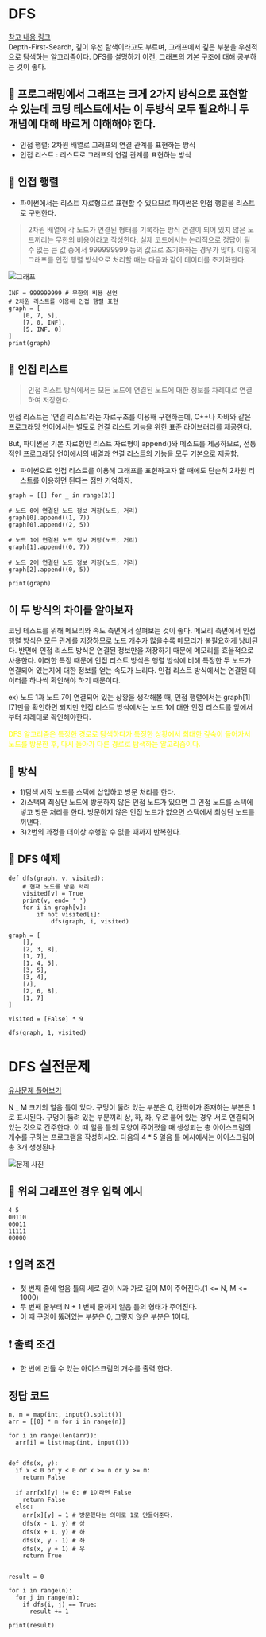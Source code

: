 # DFS

[참고 내용 링크](https://youtube.com/playlist?list=PLRx0vPvlEmdAghTr5mXQxGpHjWqSz0dgC)<br>
Depth-First-Search, 깊이 우선 탐색이라고도 부르며, 그래프에서 깊은 부분을 우선적으로 탐색하는 알고리즘이다. DFS를 설명하기 이전, 그래프의 기본 구조에 대해 공부하는 것이 좋다.

## 📌 프로그래밍에서 그래프는 크게 2가지 방식으로 표현할 수 있는데 코딩 테스트에서는 이 두방식 모두 필요하니 두 개념에 대해 바르게 이해해야 한다.

- 인접 행렬: 2차원 배열로 그래프의 연결 관계를 표현하는 방식
- 인접 리스트 : 리스트로 그래프의 연결 관계를 표현하는 방식

## 🎈 인접 행렬

- 파이썬에서는 리스트 자료형으로 표현할 수 있으므로 파이썬은 인접 행렬을 리스트로 구현한다.

> 2차원 배열에 각 노드가 연결된 형태를 기록하는 방식 연결이 되어 있지 않은 노드끼리는 무한의 비용이라고 작성한다. 실제 코드에서는 논리적으로 정답이 될 수 없는 큰 값 중에서 999999999 등의 값으로 초기화하는 경우가 많다. 이렇게 그래프를 인접 행렬 방식으로 처리할 때는 다음과 같이 데이터를 초기화한다.

![그래프](./img/graph_ex.jpeg)

```
INF = 999999999 # 무한의 비용 선언
# 2차원 리스트를 이용해 인접 행렬 표현
graph = [
    [0, 7, 5],
    [7, 0, INF],
    [5, INF, 0]
]
print(graph)
```

## 🎈 인접 리스트

> 인접 리스트 방식에서는 모든 노드에 연결된 노드에 대한 정보를 차례대로 연결하여 저장한다.

인접 리스트는 '연결 리스트'라는 자료구조를 이용해 구현하는데, C++나 자바와 같은 프로그래밍 언어에서는 별도로 연결 리스트 기능을 위한 표준 라이브러리를 제공한다.

But, 파이썬은 기본 자료형인 리스트 자료형이 append()와 메소드를 제공하므로, 전통적인 프로그래밍 언어에서의 배열과 연결 리스트의 기능을 모두 기본으로 제공함.

- 파이썬으로 인접 리스트를 이용해 그래프를 표현하고자 할 때에도 단순히 2차원 리스트를 이용하면 된다는 점만 기억하자.

```
graph = [[] for _ in range(3)]

# 노드 0에 연결된 노드 정보 저장(노드, 거리)
graph[0].append((1, 7))
graph[0].append((2, 5))

# 노드 1에 연결된 노드 정보 저장(노드, 거리)
graph[1].append((0, 7))

# 노드 2에 연결된 노드 정보 저장(노드, 거리)
graph[2].append((0, 5))

print(graph)
```

## 이 두 방식의 차이를 알아보자

코딩 테스트를 위해 메모리와 속도 측면에서 살펴보는 것이 좋다. 메모리 측면에서 인접 행렬 방식은 모든 관계를 저장하므로 노드 개수가 많을수록 메모리가 불필요하게 낭비된다. 반면에 인접 리스트 방식은 연결된 정보만을 저장하기 때문에 메모리를 효율적으로 사용한다. 이러한 특징 때문에 인접 리스트 방식은 행렬 방식에 비해 특정한 두 노드가 연결되어 있는지에 대한 정보를 얻는 속도가 느리다. 인접 리스트 방식에서는 연결된 데이터를 하나씩 확인해야 하기 때문이다.

ex) 노드 1과 노드 7이 연결되어 있는 상황을 생각해볼 때, 인접 행렬에서는 graph[1][7]만을 확인하면 되지만 인접 리스트 방식에서는 노드 1에 대한 인접 리스트를 앞에서부터 차례대로 확인해야한다.

<span style="color:yellow"> DFS 알고리즘은 특정한 경로로 탐색하다가 특정한 상황에서 최대한 깊숙이 들어가서 노드를 방문한 후, 다시 돌아가 다른 경로로 탐색하는 알고리즘이다.</span>

## 📌 방식

- 1)탐색 시작 노드를 스택에 삽입하고 방문 처리를 한다.
- 2)스택의 최상단 노드에 방문하지 않은 인접 노드가 있으면 그 인접 노드를 스택에 넣고 방문 처리를 한다. 방문하지 않은 인접 노드가 없으면 스택에서 최상단 노드를 꺼낸다.
- 3)2번의 과정을 더이상 수행할 수 없을 때까지 반복한다.

## 🎈 DFS 예제

```
def dfs(graph, v, visited):
    # 현재 노드를 방문 처리
    visited[v] = True
    print(v, end= ' ')
    for i in graph[v]:
        if not visited[i]:
            dfs(graph, i, visited)

graph = [
    [],
    [2, 3, 8],
    [1, 7],
    [1, 4, 5],
    [3, 5],
    [3, 4],
    [7],
    [2, 6, 8],
    [1, 7]
]

visited = [False] * 9

dfs(graph, 1, visited)
```

# DFS 실전문제

[유사문제 풀어보기](https://www.acmicpc.net/problem/4963)

N \_ M 크기의 얼음 틀이 있다. 구멍이 뚫려 있는 부분은 0, 칸막이가 존재하는 부분은 1로 표시된다. 구멍이 뚫려 있는 부분끼리 상, 하, 좌, 우로 붙어 있는 경우 서로 연결되어 있는 것으로 간주한다. 이 때 얼음 틀의 모양이 주어졌을 때 생성되는 총 아이스크림의 개수를 구하는 프로그램을 작성하시오. 다음의 4 \* 5 얼음 틀 예시에서는 아이스크림이 총 3개 생성된다.

![문제 사진](./img/DFS.jpeg)

## 📌 위의 그래프인 경우 입력 예시

```
4 5
00110
00011
11111
00000
```

## ❗️ 입력 조건

- 첫 번째 줄에 얼음 틀의 세로 길이 N과 가로 길이 M이 주어진다.(1 <= N, M <= 1000)
- 두 번째 줄부터 N + 1 번째 줄까지 얼음 틀의 형태가 주어진다.
- 이 때 구멍이 뚫려있는 부분은 0, 그렇지 않은 부분은 1이다.

## ❗️ 출력 조건

- 한 번에 만들 수 있는 아이스크림의 개수를 출력 한다.

## 정답 코드

```
n, m = map(int, input().split())
arr = [[0] * m for i in range(n)]

for i in range(len(arr)):
  arr[i] = list(map(int, input()))


def dfs(x, y):
  if x < 0 or y < 0 or x >= n or y >= m:
    return False

  if arr[x][y] != 0: # 1이라면 False
    return False
  else:
    arr[x][y] = 1 # 방문했다는 의미로 1로 만들어준다.
    dfs(x - 1, y) # 상
    dfs(x + 1, y) # 하
    dfs(x, y - 1) # 좌
    dfs(x, y + 1) # 우
    return True


result = 0

for i in range(n):
  for j in range(m):
    if dfs(i, j) == True:
      result += 1

print(result)
```
